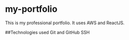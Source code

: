 # my-portfolio
This is my professional portfolio. It uses AWS and ReactJS.

##Technologies used
Git and GitHub
SSH

